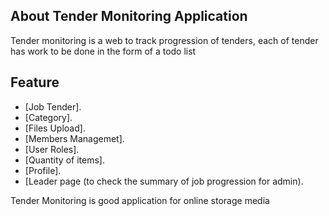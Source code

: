 

## About Tender Monitoring Application

Tender monitoring is a web to track progression of tenders, each of tender has work to be done in the form of a todo list

## Feature

- [Job Tender].
- [Category].
- [Files Upload].
- [Members Managemet].
- [User Roles].
- [Quantity of items].
- [Profile].
- [Leader page (to check the summary of job progression for admin).

Tender Monitoring is good application for online storage media


